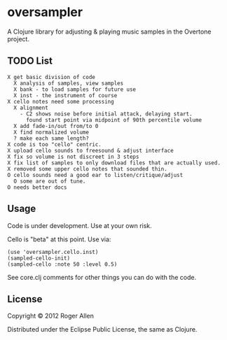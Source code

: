# oversampler

A Clojure library for adjusting & playing music samples in the Overtone project.

## TODO List

    X get basic division of code
      X analysis of samples, view samples
      X bank - to load samples for future use
      X inst - the instrument of course
    X cello notes need some processing
      X alignment
        - C2 shows noise before initial attack, delaying start.  
          found start point via midpoint of 90th percentile volume
      X add fade-in/out from/to 0
      X find normalized volume
      ? make each same length?    
    X code is too "cello" centric.
    X upload cello sounds to freesound & adjust interface
    X fix so volume is not discreet in 3 steps
    X fix list of samples to only download files that are actually used.
    X removed some upper cello notes that sounded thin.
    O cello sounds need a good ear to listen/critique/adjust
      O some are out of tune.
    O needs better docs

## Usage

Code is under development.  Use at your own risk.

Cello is "beta" at this point.  Use via:

    (use 'oversampler.cello.inst)
    (sampled-cello-init)
    (sampled-cello :note 50 :level 0.5)

See core.clj comments for other things you can do with the code.

## License

Copyright © 2012 Roger Allen

Distributed under the Eclipse Public License, the same as Clojure.

